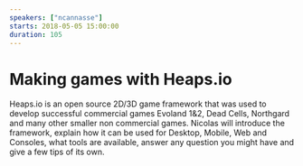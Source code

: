```yaml
---
speakers: ["ncannasse"]
starts: 2018-05-05 15:00:00
duration: 105
---
```


# Making games with Heaps.io

Heaps.io is an open source 2D/3D game framework that was used to develop successful commercial games Evoland 1&2, Dead Cells, Northgard and many other smaller non commercial games.
Nicolas will introduce the framework, explain how it can be used for Desktop, Mobile, Web and Consoles, what tools are available, answer any question you might have and give a few tips of its own.